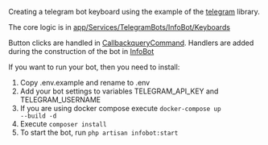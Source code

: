 
Creating a telegram bot keyboard using the example of the [telegram](https://github.com/php-telegram-bot/core) library.

The core logic is in [app/Services/TelegramBots/InfoBot/Keyboards](https://github.com/levchenko-ivan/tbot/tree/master/app/Services/TelegramBots/InfoBot/Keyboards)

Button clicks are handled in [CallbackqueryCommand](https://github.com/levchenko-ivan/tbot/blob/master/app/Services/TelegramBots/InfoBot/Commands/System/CallbackqueryCommand.php). Handlers are added during the construction of the bot in [InfoBot](https://github.com/levchenko-ivan/tbot/blob/master/app/Services/TelegramBots/InfoBot/InfoBot.php)

If you want to run your bot, then you need to install:
1) Copy .env.example and rename to .env
2) Add your bot settings to variables TELEGRAM_API_KEY and TELEGRAM_USERNAME
3) If you are using docker compose execute <code>docker-compose up --build -d</code>
4) Execute <code>composer install</code>
5) To start the bot, run <code>php artisan infobot:start</code>